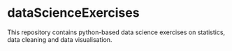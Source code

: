 # dataScienceExercises
This repository contains python-based data science exercises on statistics, data cleaning and data visualisation.
